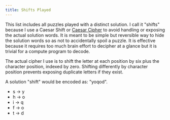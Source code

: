 ```yaml
---
title: Shifts Played
---
```


This list includes all puzzles played with a distinct solution. I call it "shifts" because I use a Caesar Shift or [Caesar Cipher](https://en.wikipedia.org/wiki/Caesar_cipher) to avoid handling or exposing the actual solution words. It is meant to be simple but reversible way to hide the solution words so as not to accidentally spoil a puzzle. It is effective because it requires too much brain effort to decipher at a glance but it is trivial for a compute program to decode.

The actual cipher I use is to shift the letter at each position by six plus the character position, indexed by zero. Shifting differently by character position prevents exposing duplicate letters if they exist. 

A solution "shift" would be encoded as: "yoqod". 

- s -> y
- h -> o
- i -> q
- f -> o
- t -> d
